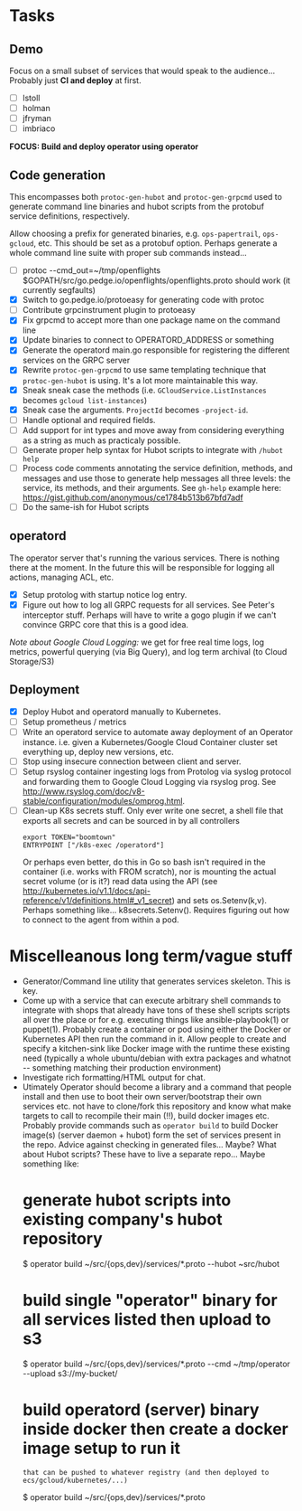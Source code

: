 # Tasks

## Demo

Focus on a small subset of services that would speak to the audience... Probably
just **CI and deploy** at first.

- [ ] lstoll
- [ ] holman
- [ ] jfryman
- [ ] imbriaco

**FOCUS: Build and deploy operator using operator**

## Code generation
This encompasses both `protoc-gen-hubot` and `protoc-gen-grpcmd` used to
generate command line binaries and hubot scripts from the protobuf service
definitions, respectively.

Allow choosing a prefix for generated binaries, e.g. `ops-papertrail`,
  `ops-gcloud`, etc. This should be set as a protobuf option. Perhaps generate a
  whole command line suite with proper sub commands instead...
- [ ] protoc --cmd_out=~/tmp/openflights $GOPATH/src/go.pedge.io/openflights/openflights.proto
	should work (it currently segfaults)
- [x] Switch to go.pedge.io/protoeasy for generating code with protoc
- [ ] Contribute grpcinstrument plugin to protoeasy
- [x] Fix grpcmd to accept more than one package name on the command line
- [x] Update binaries to connect to OPERATORD_ADDRESS or something
- [x] Generate the operatord main.go responsible for registering the different
  services on the GRPC server
- [x] Rewrite `protoc-gen-grpcmd` to use same templating technique that
  `protoc-gen-hubot` is using. It's a lot more maintainable this way.
- [x] Sneak sneak case the methods (i.e. `GCloudService.ListInstances` becomes `gcloud list-instances`)
- [x] Sneak case the arguments. `ProjectId` becomes `-project-id`.
- [ ] Handle optional and required fields.
- [ ] Add support for int types and move away from considering everything as a
  string as much as practicaly possible.
- [ ] Generate proper help syntax for Hubot scripts to integrate with
  `/hubot help`
- [ ] Process code comments annotating the service definition, methods, and
  messages and use those to generate help messages all three levels: the
  service, its methods, and their arguments. See `gh-help` example here:
  <https://gist.github.com/anonymous/ce1784b513b67bfd7adf>
- [ ] Do the same-ish for Hubot scripts

## operatord
The operator server that's running the various services. There is nothing there
at the moment. In the future this will be responsible for logging all actions,
managing ACL, etc.
- [x] Setup protolog with startup notice log entry.
- [x] Figure out how to log all GRPC requests for all services. See Peter's
  interceptor stuff. Perhaps will have to write a gogo plugin if we can't
  convince GRPC core that this is a good idea.

_Note about Google Cloud Logging:_ we get for free real time logs, log metrics,
powerful querying (via Big Query), and log term archival (to Cloud Storage/S3)

## Deployment
- [x] Deploy Hubot and operatord manually to Kubernetes.
- [ ] Setup prometheus / metrics
- [ ] Write an operatord service to automate away deployment of an Operator
  instance. i.e. given a Kubernetes/Google Cloud Container cluster set
  everything up, deploy new versions, etc.
- [ ] Stop using insecure connection between client and server.
- [ ] Setup rsyslog container ingesting logs from Protolog via syslog protocol
and forwarding them to Google Cloud Logging via rsyslog prog. See
<http://www.rsyslog.com/doc/v8-stable/configuration/modules/omprog.html>.
- [ ] Clean-up K8s secrets stuff. Only ever write one secret, a shell file that
  exports all secrets and can be sourced in by all controllers
  ```
  export TOKEN="boomtown"
  ENTRYPOINT ["/k8s-exec /operatord"]
  ```
  Or perhaps even better, do this in Go so bash isn't required in the container
  (i.e. works with FROM scratch), nor is mounting the actual secret volume (or
  is it?) read data using the API (see
  <http://kubernetes.io/v1.1/docs/api-reference/v1/definitions.html#_v1_secret>)
  and sets os.Setenv(k,v). Perhaps something like... k8secrets.Setenv().
  Requires figuring out how to connect to the agent from within a pod.

# Miscelleanous long term/vague stuff
- Generator/Command line utility that generates services skeleton. This is key.
- Come up with a service that can execute arbitrary shell commands to integrate
  with shops that already have tons of these shell scripts scripts all over the
  place or for e.g. executing things like ansible-playbook(1) or puppet(1).
  Probably create a container or pod using either the Docker or Kubernetes API
  then run the command in it. Allow people to create and specify a kitchen-sink
  like Docker image with the runtime these existing need (typically a whole
  ubuntu/debian with extra packages and whatnot -- something matching their
  production environment)
- Investigate rich formatting/HTML output for chat.
- Utimately Operator should become a library and a command that people install
  and then use to boot their own server/bootstrap their own services etc. not
  have to clone/fork this repository and know what make targets to call to
  recompile their main (!!), build docker images etc. Probably provide commands
  such as `operator build` to build Docker image(s) (server daemon + hubot) form
  the set of services present in the repo. Advice against checking in generated
  files... Maybe? What about Hubot scripts? These have to live a separate
  repo...
  Maybe something like:
    # generate hubot scripts into existing company's hubot repository
    $ operator build ~/src/{ops,dev}/services/*.proto --hubot ~src/hubot
    # build single "operator" binary for all services listed then upload to s3
    $ operator build ~/src/{ops,dev}/services/*.proto --cmd ~/tmp/operator --upload s3://my-bucket/
    # build operatord (server) binary inside docker then create a docker image setup to run it
      that can be pushed to whatever registry (and then deployed to ecs/gcloud/kubernetes/...)
    $ operator build ~/src/{ops,dev}/services/*.proto
